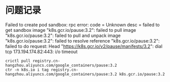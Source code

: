 
# 问题记录

Failed to create pod sandbox: rpc error: code = Unknown desc = failed to get sandbox image "k8s.gcr.io/pause:3.2": failed to pull image "k8s.gcr.io/pause:3.2": failed to pull and unpack image "k8s.gcr.io/pause:3.2": failed to resolve reference "k8s.gcr.io/pause:3.2": failed to do request: Head "https://k8s.gcr.io/v2/pause/manifests/3.2": dial tcp 173.194.174.82:443: i/o timeout

```shell
crictl pull registry.cn-hangzhou.aliyuncs.com/google_containers/pause:3.2
ctr -n k8s.io i tag registry.cn-hangzhou.aliyuncs.com/google_containers/pause:3.2 k8s.gcr.io/pause:3.2
```
